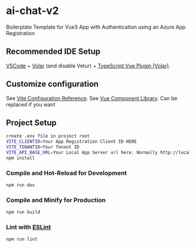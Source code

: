 # ai-chat-v2

Boilerplate Template for Vue3 App with Authentication using an Azure App Registration

## Recommended IDE Setup

[VSCode](https://code.visualstudio.com/) + [Volar](https://marketplace.visualstudio.com/items?itemName=Vue.volar) (and disable Vetur) + [TypeScript Vue Plugin (Volar)](https://marketplace.visualstudio.com/items?itemName=Vue.vscode-typescript-vue-plugin).

## Customize configuration

See [Vite Configuration Reference](https://vitejs.dev/config/).
See [Vue Component Library](https://primevue.org/).
Can be replaced if you want

## Project Setup

```sh
create .env file in project root
VITE_CLIENTID=Your App Registration Client ID HERE
VITE_TENANTID=Your Tenant ID
VITE_API_BASE_URL=Your Local App Server url here. Normally http://localhost:5173
npm install
```

### Compile and Hot-Reload for Development

```sh
npm run dev
```

### Compile and Minify for Production

```sh
npm run build
```

### Lint with [ESLint](https://eslint.org/)

```sh
npm run lint
```

